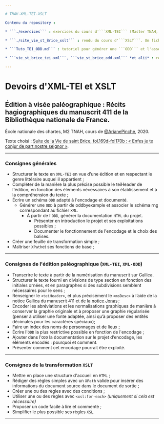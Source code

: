 ```yaml
---

# TNAH-XML-TEI-XSLT

Contenu du repository :

* ```./exercices``` : exercices du cours d'```XML-TEI``` (Master TNAH, École nationale des chartes) ;

* ```./site_vie_st_Brice_xslt``` : rendu du cours d'```XSLT```. Un fichier ```.xsl```, cinq fichiers ```.html``` et un fichier ```.css``` permettant d'afficher une application web de cinq pages, résultant de la transformation du document ```vie_st_brice_tei.xml``` (```../```) ;

* ```Tuto_TEI_ODD.md``` : tutoriel pour générer une ```ODD``` et l'associer à un document ```XML-TEI``` à partir du scénario ```oddbyexample``` (notes du cours de [@ArianePinche](https://github.com/ArianePinche)) ;

* ```vie_st_brice_tei.xml```, ```vie_st_brice_odd.xml``` *et alii* : rendu du cours d'```XML-TEI```. Édition ```XML-TEI``` et son schéma ```ODD``` de la deuxième partie de la vie de saint Brice (BnF, ms. fr. 411, f. 169-170).

---
```


# Devoirs d'XML-TEI et XSLT

## Édition à visée paléographique : Récits hagiographiques du manuscrit 411 de la Bibliothèque nationale de France.

École nationale des chartes, M2 TNAH, cours de [@ArianePinche](https://github.com/ArianePinche), 2020.

Texte choisi : [Suite de la Vie de saint Brice, fol.169d-fol170b : « Enfes je te conjur de part nostre seignor »](https://gallica.bnf.fr/ark:/12148/btv1b107209247/f175).

---

### Consignes générales

* Structurer le texte en ```XML-TEI``` en vue d’une édition et en respectant le genre littéraire auquel il appartient ;
* Compléter de la manière la plus précise possible le teiHeader de l'édition, en fonction des éléments nécessaires à son établissement et à la compréhension du texte ;
* Écrire un schéma ```ODD``` adapté à l'encodage et documenté.
  - Générer une ```ODD``` à partir de oddbyexample et associer le schéma rng correspondant au fichier ```XML```.
	- À partir de l'```ODD```, générer la documentation ```HTML``` du projet.
		- Présenter en introduction le projet et ses exploitations possibles ;
		- Documenter le fonctionnement de l'encodage et le choix des balises.
* Créer une feuille de transformation simple ;
* Maîtriser ```XPath```et ses fonctions de base ;

---

### Consignes de l'édition paléographique (```XML-TEI```, ```XML-ODD```)

* Transcrire le texte à partir de la numérisation du manuscrit sur Gallica.
* Structurer le texte fourni en divisions de type section en fonction des initiales ornées, et en paragraphes si des subdivisions semblent nécessaires pour le sens ;
* Renseigner le ```<teiHeader>```, et plus précisément le ```<msDesc>``` à l’aide de la notice Gallica du manuscrit 411 et de la [notice Jonas](http://jonas.irht.cnrs.fr/consulter/manuscrit/detail_manuscrit.php?projet=71287#Association) ;
* Encoder les abréviations et les normalisations graphiques de manière à conserver la graphie originale et à proposer une graphie régularisée (penser à utiliser une fonte adaptée, ainsi qu’à proposer des entités décimales pour les caractères spéciaux);
* Faire un index des noms de personnages et de lieux ;
* Écrire l'```ODD``` la plus restrictive possible en fonction de l'encodage ;
* Ajouter dans l'```ODD``` la documentation sur le projet d’encodage, les éléments encodés : pourquoi et comment.
* Présenter comment cet encodage pourrait être exploité.

---

### Consignes de la transformation ```XSLT```

* Mettre en place une structure d'accueil en ```HTML``` ;
* Rédiger des règles simples avec un ```XPath``` valide pour insérer des informations du document source dans le document de sortie ;
* Créer une ou des règles avec des conditions ;
* Utiliser une ou des règles avec ```<xsl:for-each>``` *(uniquement si cela est nécessaire)*
* Proposer un code facile à lire et commenté ;
* Simplifier le plus possible ses règles ```XSL```.

---